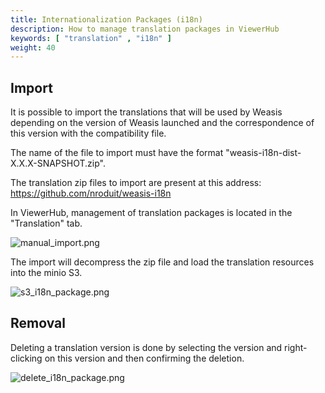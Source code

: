 ```yaml
---
title: Internationalization Packages (i18n)
description: How to manage translation packages in ViewerHub
keywords: [ "translation" , "i18n" ]
weight: 40
---
```


## Import

It is possible to import the translations that will be used by Weasis depending on the version of Weasis launched and the correspondence of this version with the compatibility file.

The name of the file to import must have the format "weasis-i18n-dist-X.X.X-SNAPSHOT.zip".

The translation zip files to import are present at this address: https://github.com/nroduit/weasis-i18n

In ViewerHub, management of translation packages is located in the "Translation" tab.

![manual_import.png](/manager/translation/manual_import.png)

The import will decompress the zip file and load the translation resources into the minio S3.

![s3_i18n_package.png](/manager/translation/s3_i18n_package.png)

## Removal

Deleting a translation version is done by selecting the version and right-clicking on this version and then confirming the deletion.

![delete_i18n_package.png](/manager/translation/delete_i18n_package.png)